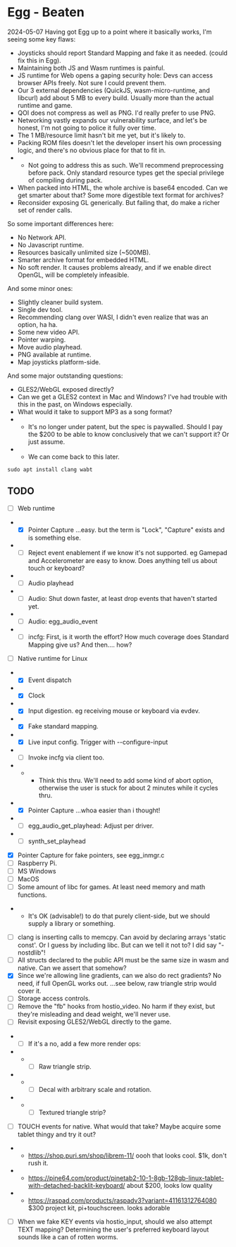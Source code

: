# Egg - Beaten

2024-05-07
Having got Egg up to a point where it basically works, I'm seeing some key flaws:
- Joysticks should report Standard Mapping and fake it as needed. (could fix this in Egg).
- Maintaining both JS and Wasm runtimes is painful.
- JS runtime for Web opens a gaping security hole: Devs can access browser APIs freely. Not sure I could prevent them.
- Our 3 external dependencies (QuickJS, wasm-micro-runtime, and libcurl) add about 5 MB to every build. Usually more than the actual runtime and game.
- QOI does not compress as well as PNG. I'd really prefer to use PNG.
- Networking vastly expands our vulnerability surface, and let's be honest, I'm not going to police it fully over time.
- The 1 MB/resource limit hasn't bit me yet, but it's likely to.
- Packing ROM files doesn't let the developer insert his own processing logic, and there's no obvious place for that to fit in.
- - Not going to address this as such. We'll recommend preprocessing before pack. Only standard resource types get the special privilege of compiling during pack.
- When packed into HTML, the whole archive is base64 encoded. Can we get smarter about that? Some more digestible text format for archives?
- Reconsider exposing GL generically. But failing that, do make a richer set of render calls.

So some important differences here:
- No Network API.
- No Javascript runtime.
- Resources basically unlimited size (~500MB).
- Smarter archive format for embedded HTML.
- No soft render. It causes problems already, and if we enable direct OpenGL, will be completely infeasible.

And some minor ones:
- Slightly cleaner build system.
- Single dev tool.
- Recommending clang over WASI, I didn't even realize that was an option, ha ha.
- Some new video API.
- Pointer warping.
- Move audio playhead.
- PNG available at runtime.
- Map joysticks platform-side.

And some major outstanding questions:
- GLES2/WebGL exposed directly?
- Can we get a GLES2 context in Mac and Windows? I've had trouble with this in the past, on Windows especially.
- What would it take to support MP3 as a song format?
- - It's no longer under patent, but the spec is paywalled. Should I pay the $200 to be able to know conclusively that we can't support it? Or just assume.
- - We can come back to this later.

```
sudo apt install clang wabt
```

## TODO

- [ ] Web runtime
- - [x] Pointer Capture ...easy. but the term is "Lock", "Capture" exists and is something else.
- - [ ] Reject event enablement if we know it's not supported. eg Gamepad and Accelerometer are easy to know. Does anything tell us about touch or keyboard?
- - [ ] Audio playhead
- - [ ] Audio: Shut down faster, at least drop events that haven't started yet.
- - [ ] Audio: egg_audio_event
- - [ ] incfg: First, is it worth the effort? How much coverage does Standard Mapping give us? And then.... how?
- [ ] Native runtime for Linux
- - [x] Event dispatch
- - [x] Clock
- - [x] Input digestion. eg receiving mouse or keyboard via evdev.
- - [x] Fake standard mapping.
- - [x] Live input config. Trigger with --configure-input
- - [ ] Invoke incfg via client too.
- - - Think this thru. We'll need to add some kind of abort option, otherwise the user is stuck for about 2 minutes while it cycles thru.
- - [x] Pointer Capture ...whoa easier than i thought!
- - [ ] egg_audio_get_playhead: Adjust per driver.
- - [ ] synth_set_playhead
- [x] Pointer Capture for fake pointers, see egg_inmgr.c
- [ ] Raspberry Pi.
- [ ] MS Windows
- [ ] MacOS
- [ ] Some amount of libc for games. At least need memory and math functions.
- - It's OK (advisable!) to do that purely client-side, but we should supply a library or something.
- [ ] clang is inserting calls to memcpy. Can avoid by declaring arrays 'static const'. Or I guess by including libc. But can we tell it not to? I did say "-nostdlib"!
- [ ] All structs declared to the public API must be the same size in wasm and native. Can we assert that somehow?
- [x] Since we're allowing line gradients, can we also do rect gradients? No need, if full OpenGL works out. ...see below, raw triangle strip would cover it.
- [ ] Storage access controls.
- [ ] Remove the "fb" hooks from hostio_video. No harm if they exist, but they're misleading and dead weight, we'll never use.
- [ ] Revisit exposing GLES2/WebGL directly to the game.
- - [ ] If it's a no, add a few more render ops:
- - - [ ] Raw triangle strip.
- - - [ ] Decal with arbitrary scale and rotation.
- - - [ ] Textured triangle strip?
- [ ] TOUCH events for native. What would that take? Maybe acquire some tablet thingy and try it out?
- - https://shop.puri.sm/shop/librem-11/ oooh that looks cool. $1k, don't rush it.
- - https://pine64.com/product/pinetab2-10-1-8gb-128gb-linux-tablet-with-detached-backlit-keyboard/ about $200, looks low quality
- - https://raspad.com/products/raspadv3?variant=41161312764080 $300 project kit, pi+touchscreen. looks adorable
- [ ] When we fake KEY events via hostio_input, should we also attempt TEXT mapping? Determining the user's preferred keyboard layout sounds like a can of rotten worms.
